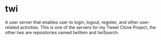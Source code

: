 # twi

A user server that enables user to login, logout, register, and other user-related activities.
This is one of the servers for my Tweet Clone Project, the other two are repositories named twiItem and twiSearch.
